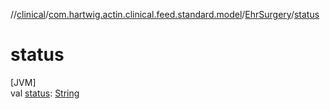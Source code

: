 //[clinical](../../../index.md)/[com.hartwig.actin.clinical.feed.standard.model](../index.md)/[EhrSurgery](index.md)/[status](status.md)

# status

[JVM]\
val [status](status.md): [String](https://kotlinlang.org/api/latest/jvm/stdlib/kotlin/-string/index.html)
